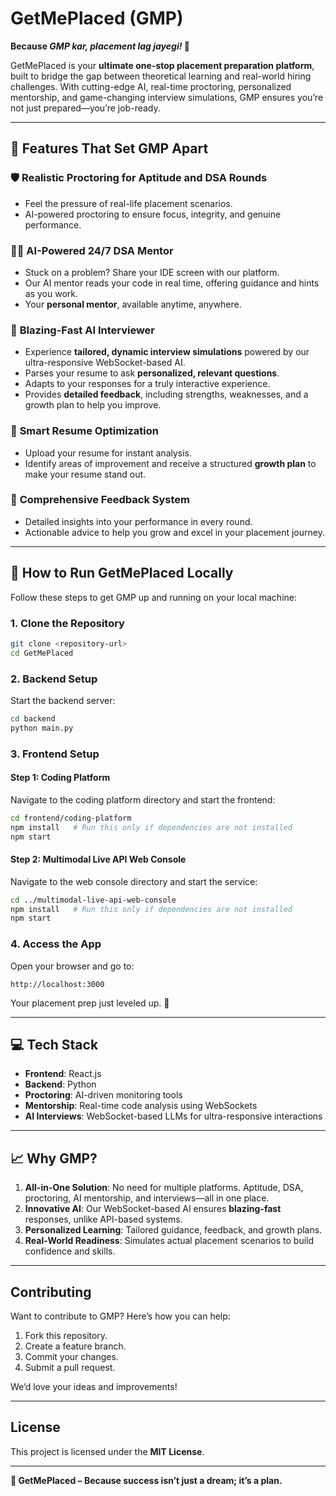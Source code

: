 # **GetMePlaced (GMP)**  
**Because *GMP kar, placement lag jayegi!* 🎯**  

GetMePlaced is your **ultimate one-stop placement preparation platform**, built to bridge the gap between theoretical learning and real-world hiring challenges. With cutting-edge AI, real-time proctoring, personalized mentorship, and game-changing interview simulations, GMP ensures you’re not just prepared—you’re job-ready.  

---

## **🌟 Features That Set GMP Apart**  

### 🛡️ **Realistic Proctoring for Aptitude and DSA Rounds**  
- Feel the pressure of real-life placement scenarios.  
- AI-powered proctoring to ensure focus, integrity, and genuine performance.  

### 👩‍💻 **AI-Powered 24/7 DSA Mentor**  
- Stuck on a problem? Share your IDE screen with our platform.  
- Our AI mentor reads your code in real time, offering guidance and hints as you work.  
- Your **personal mentor**, available anytime, anywhere.  

### 🧠 **Blazing-Fast AI Interviewer**  
- Experience **tailored, dynamic interview simulations** powered by our ultra-responsive WebSocket-based AI.  
- Parses your resume to ask **personalized, relevant questions**.  
- Adapts to your responses for a truly interactive experience.  
- Provides **detailed feedback**, including strengths, weaknesses, and a growth plan to help you improve.  

### 📄 **Smart Resume Optimization**  
- Upload your resume for instant analysis.  
- Identify areas of improvement and receive a structured **growth plan** to make your resume stand out.  

### 🎯 **Comprehensive Feedback System**  
- Detailed insights into your performance in every round.  
- Actionable advice to help you grow and excel in your placement journey.  

---

## **🚀 How to Run GetMePlaced Locally**  

Follow these steps to get GMP up and running on your local machine:  

### **1. Clone the Repository**  
```bash
git clone <repository-url>
cd GetMePlaced
```

### **2. Backend Setup**  
Start the backend server:  
```bash
cd backend
python main.py
```

### **3. Frontend Setup**  

#### Step 1: Coding Platform  
Navigate to the coding platform directory and start the frontend:  
```bash
cd frontend/coding-platform
npm install   # Run this only if dependencies are not installed
npm start
```

#### Step 2: Multimodal Live API Web Console  
Navigate to the web console directory and start the service:  
```bash
cd ../multimodal-live-api-web-console
npm install   # Run this only if dependencies are not installed
npm start
```

### **4. Access the App**  
Open your browser and go to:  
```  
http://localhost:3000  
```  
Your placement prep just leveled up. 🚀  

---

## **💻 Tech Stack**  

- **Frontend**: React.js  
- **Backend**: Python  
- **Proctoring**: AI-driven monitoring tools  
- **Mentorship**: Real-time code analysis using WebSockets  
- **AI Interviews**: WebSocket-based LLMs for ultra-responsive interactions  

---

## **📈 Why GMP?**  

1. **All-in-One Solution**: No need for multiple platforms. Aptitude, DSA, proctoring, AI mentorship, and interviews—all in one place.  
2. **Innovative AI**: Our WebSocket-based AI ensures **blazing-fast** responses, unlike API-based systems.  
3. **Personalized Learning**: Tailored guidance, feedback, and growth plans.  
4. **Real-World Readiness**: Simulates actual placement scenarios to build confidence and skills.  

---

## **Contributing**  

Want to contribute to GMP? Here’s how you can help:  
1. Fork this repository.  
2. Create a feature branch.  
3. Commit your changes.  
4. Submit a pull request.  

We’d love your ideas and improvements!  

---

## **License**  

This project is licensed under the **MIT License**.  

---

**🌟 GetMePlaced – Because success isn’t just a dream; it’s a plan.**  
